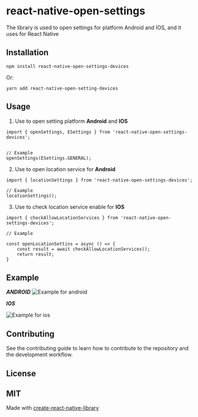 # react-native-open-settings


The library is used to open settings for platform Android and IOS, and it uses for React Native

## Installation


```other
npm install react-native-open-settings-devices
```


Or:

```other
yarn add react-native-open-setting-devices
```


## Usage

1. Use to open setting platform **Android** and **IOS**

```other
import { openSettings, ESettings } from 'react-native-open-settings-devices';


// Example
openSettings(ESettings.GENERAL);
```

2. Use to open location service for **Android**

```other
import { locationSettings } from 'react-native-open-settings-devices';

// Example
locationSettings();
```

3. Use to check location service enable for **IOS**

```other
import { checkAllowLocationServices } from 'react-native-open-settings-devices';

// Example

const openLocationSettins = async () => {
	const result = await checkAllowLocationServices(); 
	return result;
}

```


## Example 


***ANDROID***
![Example for android](images/android.gif)

***IOS***

![Example for ios](images/ios.gif)


## Contributing


See the contributing guide to learn how to contribute to the repository and the development workflow.

## License


MIT
----

Made with [create-react-native-library](https://github.com/callstack/react-native-builder-bob)
